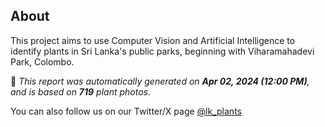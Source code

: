 ## About

This project aims to use Computer Vision and Artificial Intelligence to identify plants in Sri Lanka's public parks, beginning with Viharamahadevi Park, Colombo.

🤖 *This report was automatically generated on  **Apr 02, 2024 (12:00 PM)**, and is based on **719** plant photos.*

You can also follow us on our Twitter/X page [@lk_plants](https://twitter.com/lk_plants)

